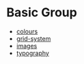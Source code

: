 # Basic Group

* [colours](./colours.md)
* [grid-system](./grid-system.md)
* [images](./images.md)
* [typography](./typography.md)